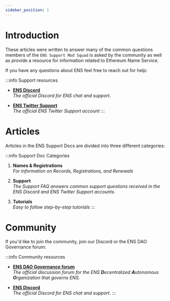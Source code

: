 ```yaml
---
sidebar_position: 1
---
```

# Introduction

These articles were written to answer many of the common questions members of the `ENS Support Mod Squad` is asked by the community
as well as provide a resource for information related to Ethereum Name Service.

If you have any questions about ENS feel free to reach out for help:

:::info Support resources
 - [**ENS Discord**](https://chat.ens.domains)  
 *The official Discord for ENS chat and support.*

 - [**ENS Twitter Support**](https://twitter.com/ens_support)  
 *The official ENS Twitter Support account*
:::

# Articles

Articles in the ENS Support Docs are divided into three different categories:

:::info Support Doc Categories
 1. **Names & Registrations**  
   *For information on Records, Registrations, and Renewals*
   
 1. **Support**  
   *The Support FAQ answers common support questions received in the ENS Discord and ENS Twitter Support accounts.*

 1. **Tutorials**  
    *Easy to follow step-by-step tutorials*
:::

# Community
If you'd like to join the community, join our Discord or the ENS DAO Governance forum:

:::info Community resources
 - [**ENS DAO Governance forum**](https://discuss.ens.domains)  
 *The official discussion forum for the ENS **D**ecentralized **A**utonomous **O**rganization that governs ENS.*

 - [**ENS Discord**](https://chat.ens.domains)  
 *The official Discord for ENS chat and support.*
:::
